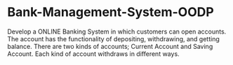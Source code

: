 # Bank-Management-System-OODP
Develop a ONLINE Banking System in which customers can open accounts. The account has the functionality of depositing, withdrawing, and getting balance. There are two kinds of accounts; Current Account and Saving Account. Each kind of account withdraws in different ways. 


